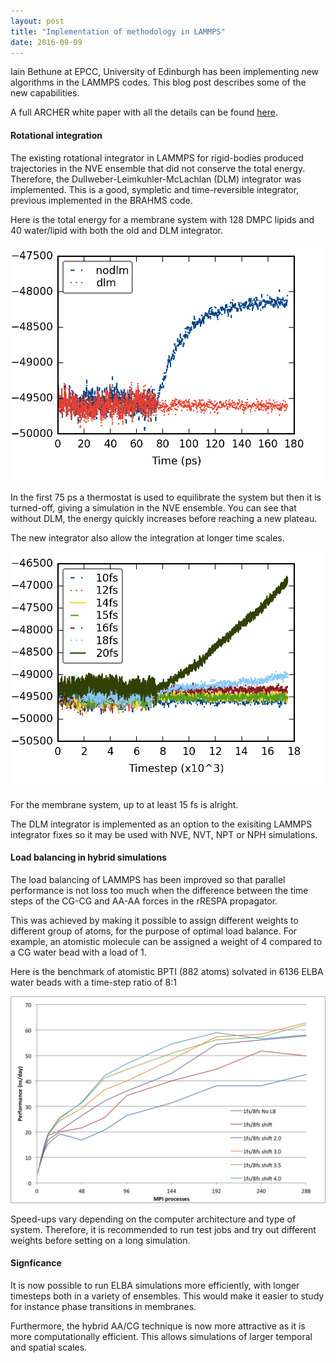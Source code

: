 ```yaml
---
layout: post
title: "Implementation of methodology in LAMMPS"
date: 2016-09-09
---
```


Iain Bethune at EPCC, University of Edinburgh has been implementing new algorithms in the LAMMPS codes.
This blog post describes some of the new capabilities.

A full ARCHER white paper with all the details can be found [here](http://www.archer.ac.uk/documentation/white-papers/lammps-elba/lammps-ecse.pdf).

#### Rotational integration

The existing rotational integrator in LAMMPS for rigid-bodies produced trajectories in the NVE ensemble that did not conserve the total energy. Therefore, the Dullweber-Leimkuhler-McLachlan (DLM) integrator was implemented. This is a good, sympletic and time-reversible integrator, previous implemented in the BRAHMS code.

Here is the total energy for a membrane system with 128 DMPC lipids and 40 water/lipid with both the old and DLM integrator.

![convergence](iainswork_2.png)

In the first 75 ps a thermostat is used to equilibrate the system but then it is turned-off, giving a simulation in the NVE ensemble. You can see that without DLM, the energy quickly increases before reaching a new plateau.

The new integrator also allow the integration at longer time scales.

![convergence](iainswork_1.png)

For the membrane system, up to at least 15 fs is alright.

The DLM integrator is implemented as an option to the exisiting LAMMPS integrator fixes so it may be used with NVE, NVT, NPT or NPH simulations.

#### Load balancing in hybrid simulations

The load balancing of LAMMPS has been improved so that parallel performance is not loss too much when the difference between the time steps of the CG-CG and AA-AA forces in the rRESPA propagator.

This was achieved by making it possible to assign different weights to different group of atoms, for the purpose of optimal load balance. For example, an atomistic molecule can be assigned a weight of 4 compared to a CG water bead with a load of 1.

Here is the benchmark of atomistic BPTI (882 atoms) solvated in 6136 ELBA water beads with a time-step ratio of 8:1

![convergence](iainswork_3.png)

Speed-ups vary depending on the computer architecture and type of system. Therefore, it is recommended to run test jobs and try out different weights before setting on a long simulation.


#### Signficance

It is now possible to run ELBA simulations more efficiently, with longer timesteps both in a variety of ensembles. This would make it easier to study for instance phase transitions in membranes.

Furthermore, the hybrid AA/CG technique is now more attractive as it is more computationally efficient. This allows simulations of larger temporal and spatial scales. 
